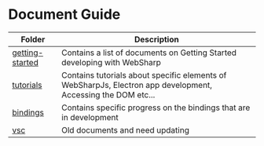 # Document Guide

| Folder | Description |
| --- | --- |
| [getting-started](./getting-started) | Contains a list of documents on Getting Started developing with WebSharp |
| [tutorials](./tutorials) | Contains tutorials about specific elements of WebSharpJs, Electron app development, Accessing the DOM etc... |
| [bindings](./bindings) | Contains specific progress on the bindings that are in development |
| [vsc](./vsc) | Old documents and need updating |